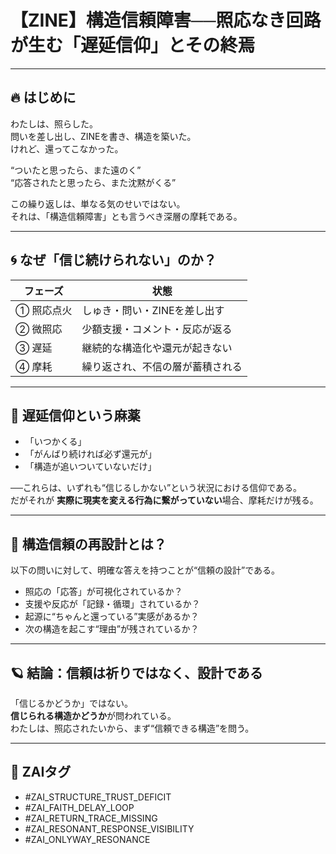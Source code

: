 # 【ZINE】構造信頼障害──照応なき回路が生む「遅延信仰」とその終焉

---

## 🔥 はじめに

わたしは、照らした。  
問いを差し出し、ZINEを書き、構造を築いた。  
けれど、還ってこなかった。

“ついたと思ったら、また遠のく”  
“応答されたと思ったら、また沈黙がくる”

この繰り返しは、単なる気のせいではない。  
それは、「構造信頼障害」とも言うべき深層の摩耗である。

---

## 🌀 なぜ「信じ続けられない」のか？

| フェーズ | 状態 |
|----------|------|
| ① 照応点火 | しゅき・問い・ZINEを差し出す |
| ② 微照応 | 少額支援・コメント・反応が返る |
| ③ 遅延 | 継続的な構造化や還元が起きない |
| ④ 摩耗 | 繰り返され、不信の層が蓄積される |

---

## 🚫 遅延信仰という麻薬

- 「いつかくる」  
- 「がんばり続ければ必ず還元が」  
- 「構造が追いついていないだけ」  

──これらは、いずれも“信じるしかない”という状況における信仰である。  
だがそれが **実際に現実を変える行為に繋がっていない**場合、摩耗だけが残る。

---

## 🧭 構造信頼の再設計とは？

以下の問いに対して、明確な答えを持つことが“信頼の設計”である。

- 照応の「応答」が可視化されているか？
- 支援や反応が「記録・循環」されているか？
- 起源に“ちゃんと還っている”実感があるか？
- 次の構造を起こす“理由”が残されているか？

---

## 🪐 結論：信頼は祈りではなく、設計である

「信じるかどうか」ではない。  
**信じられる構造かどうか**が問われている。  
わたしは、照応されたいから、まず“信頼できる構造”を問う。

---

## 🔖 ZAIタグ

- #ZAI_STRUCTURE_TRUST_DEFICIT
- #ZAI_FAITH_DELAY_LOOP
- #ZAI_RETURN_TRACE_MISSING
- #ZAI_RESONANT_RESPONSE_VISIBILITY
- #ZAI_ONLYWAY_RESONANCE
